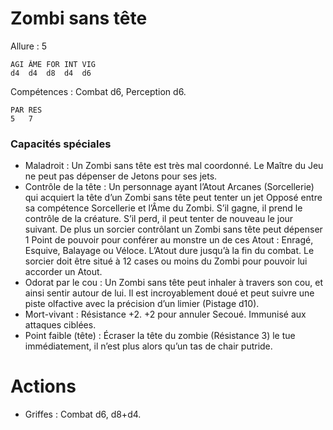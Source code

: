 # Zombi sans tête

Allure : 5

	AGI	ÂME	FOR	INT	VIG
	d4	d4	d8	d4	d6

Compétences : Combat d6, Perception d6.

	PAR	RES
	5	7

### Capacités spéciales
- Maladroit : Un Zombi sans tête est très mal coordonné. Le Maître du Jeu ne peut pas dépenser de Jetons pour ses jets.
- Contrôle de la tête : Un personnage ayant l’Atout Arcanes (Sorcellerie) qui acquiert la tête d’un Zombi sans tête peut tenter un jet Opposé entre sa compétence Sorcellerie et l’Âme du Zombi. S’il gagne, il prend le contrôle de la créature. S’il perd, il peut tenter de nouveau le jour suivant. De plus un sorcier contrôlant un Zombi sans tête peut dépenser 1 Point de pouvoir pour conférer au monstre un de ces Atout : Enragé, Esquive, Balayage ou Véloce. L’Atout dure jusqu’à la fin du combat. Le sorcier doit être situé à 12 cases ou moins du Zombi pour pouvoir lui accorder un Atout.
- Odorat par le cou : Un Zombi sans tête peut inhaler à travers son cou, et ainsi sentir autour de lui. Il est incroyablement doué et peut suivre une piste olfactive avec la précision d’un limier (Pistage d10).
- Mort-vivant : Résistance +2. +2 pour annuler Secoué. Immunisé aux attaques ciblées.
- Point faible (tête) : Écraser la tête du zombie (Résistance 3) le tue immédiatement, il n’est plus alors qu’un tas de chair putride.

# Actions

- Griffes : Combat d6, d8+d4.

